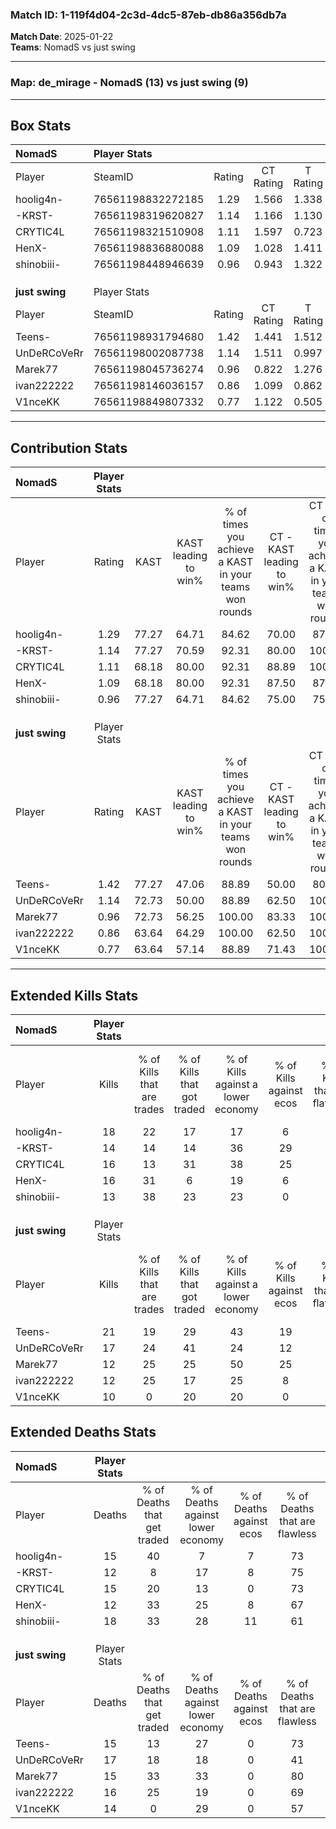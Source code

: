 ### Match ID: 1-119f4d04-2c3d-4dc5-87eb-db86a356db7a  
**Match Date**: 2025-01-22  
**Teams**: NomadS vs just swing  

---  

### **Map**: de_mirage - NomadS (13) vs just swing (9)  
---  

## Box Stats  

| **NomadS**     | Player Stats      |        |           |          |       |      |       |         |        |      |     |
| :- | :- | :-: | :-: | :-: | :-: | :-: | :-: | :-: | :-: | :-: | :-: |
| Player         | SteamID           | Rating | CT Rating | T Rating | KAST  | ADR  | Kills | Assists | Deaths | K/D  | HS% |
| hoolig4n-      | 76561198832272185 |  1.29  |   1.566   |  1.338   | 77.27 | 92.8 |  18   |    6    |   15   | 1.20 | 61  |
| -KRST-         | 76561198319620827 |  1.14  |   1.166   |  1.130   | 77.27 | 71.1 |  14   |    5    |   12   | 1.17 | 50  |
| CRYTIC4L       | 76561198321510908 |  1.11  |   1.597   |  0.723   | 68.18 | 84.4 |  16   |    4    |   15   | 1.07 | 43  |
| HenX-          | 76561198836880088 |  1.09  |   1.028   |  1.411   | 68.18 | 58.6 |  16   |    1    |   12   | 1.33 | 68  |
| shinobiii-     | 76561198448946639 |  0.96  |   0.943   |  1.322   | 77.27 | 67.0 |  13   |    9    |   18   | 0.72 | 46  |
|                |                   |        |           |          |       |      |       |         |        |      |     |
|                |                   |        |           |          |       |      |       |         |        |      |     |
|                |                   |        |           |          |       |      |       |         |        |      |     |
| **just swing** | Player Stats      |        |           |          |       |      |       |         |        |      |     |
| Player         | SteamID           | Rating | CT Rating | T Rating | KAST  | ADR  | Kills | Assists | Deaths | K/D  | HS% |
| Teens-         | 76561198931794680 |  1.42  |   1.441   |  1.512   | 77.27 | 98.3 |  21   |    3    |   15   | 1.40 | 52  |
| UnDeRCoVeRr    | 76561198002087738 |  1.14  |   1.511   |  0.997   | 72.73 | 82.2 |  17   |    7    |   17   | 1.00 | 41  |
| Marek77        | 76561198045736274 |  0.96  |   0.822   |  1.276   | 72.73 | 70.6 |  12   |    7    |   15   | 0.80 | 33  |
| ivan222222     | 76561198146036157 |  0.86  |   1.099   |  0.862   | 63.64 | 69.1 |  12   |    6    |   16   | 0.75 | 33  |
| V1nceKK        | 76561198849807332 |  0.77  |   1.122   |  0.505   | 63.64 | 56.1 |  10   |    2    |   14   | 0.71 | 50  |
---  

## Contribution Stats  

| **NomadS**     | Player Stats |       |                      |                                                        |                           |                                                             |                          |                                                            |
| :- | :-: | :-: | :-: | :-: | :-: | :-: | :-: | :-: |
| Player         |    Rating    | KAST  | KAST leading to win% | % of times you achieve a KAST in your teams won rounds | CT - KAST leading to win% | CT - % of times you achieve a KAST in your teams won rounds | T - KAST leading to win% | T - % of times you achieve a KAST in your teams won rounds |
| hoolig4n-      |     1.29     | 77.27 |        64.71         |                         84.62                          |           70.00           |                            87.50                            |          57.14           |                           80.00                            |
| -KRST-         |     1.14     | 77.27 |        70.59         |                         92.31                          |           80.00           |                           100.00                            |          57.14           |                           80.00                            |
| CRYTIC4L       |     1.11     | 68.18 |        80.00         |                         92.31                          |           88.89           |                           100.00                            |          66.67           |                           80.00                            |
| HenX-          |     1.09     | 68.18 |        80.00         |                         92.31                          |           87.50           |                            87.50                            |          71.43           |                           100.00                           |
| shinobiii-     |     0.96     | 77.27 |        64.71         |                         84.62                          |           75.00           |                            75.00                            |          55.56           |                           100.00                           |
|                |              |       |                      |                                                        |                           |                                                             |                          |                                                            |
|                |              |       |                      |                                                        |                           |                                                             |                          |                                                            |
|                |              |       |                      |                                                        |                           |                                                             |                          |                                                            |
| **just swing** | Player Stats |       |                      |                                                        |                           |                                                             |                          |                                                            |
| Player         |    Rating    | KAST  | KAST leading to win% | % of times you achieve a KAST in your teams won rounds | CT - KAST leading to win% | CT - % of times you achieve a KAST in your teams won rounds | T - KAST leading to win% | T - % of times you achieve a KAST in your teams won rounds |
| Teens-         |     1.42     | 77.27 |        47.06         |                         88.89                          |           50.00           |                            80.00                            |          44.44           |                           100.00                           |
| UnDeRCoVeRr    |     1.14     | 72.73 |        50.00         |                         88.89                          |           62.50           |                           100.00                            |          37.50           |                           75.00                            |
| Marek77        |     0.96     | 72.73 |        56.25         |                         100.00                         |           83.33           |                           100.00                            |          40.00           |                           100.00                           |
| ivan222222     |     0.86     | 63.64 |        64.29         |                         100.00                         |           62.50           |                           100.00                            |          66.67           |                           100.00                           |
| V1nceKK        |     0.77     | 63.64 |        57.14         |                         88.89                          |           71.43           |                           100.00                            |          42.86           |                           75.00                            |
---  

## Extended Kills Stats  

| **NomadS**     | Player Stats |                            |                            |                                    |                         |                              |                                 |                                       |                    |           |
| :- | :-: | :-: | :-: | :-: | :-: | :-: | :-: | :-: | :-: | :-: |
| Player         |    Kills     | % of Kills that are trades | % of Kills that got traded | % of Kills against a lower economy | % of Kills against ecos | % of Kills that are flawless | % of Kills that are close duels | % of Kills that are assisted by flash | Pistol Round Kills | AWP Kills |
| hoolig4n-      |      18      |             22             |             17             |                 17                 |            6            |              61              |                6                |                   6                   |         4          |     4     |
| -KRST-         |      14      |             14             |             14             |                 36                 |           29            |              43              |                7                |                   0                   |         0          |     0     |
| CRYTIC4L       |      16      |             13             |             31             |                 38                 |           25            |              63              |                6                |                   6                   |         0          |     0     |
| HenX-          |      16      |             31             |             6              |                 19                 |            6            |              81              |                0                |                   0                   |         0          |     5     |
| shinobiii-     |      13      |             38             |             23             |                 23                 |            0            |              62              |                0                |                   0                   |         0          |     1     |
|                |              |                            |                            |                                    |                         |                              |                                 |                                       |                    |           |
|                |              |                            |                            |                                    |                         |                              |                                 |                                       |                    |           |
|                |              |                            |                            |                                    |                         |                              |                                 |                                       |                    |           |
| **just swing** | Player Stats |                            |                            |                                    |                         |                              |                                 |                                       |                    |           |
| Player         |    Kills     | % of Kills that are trades | % of Kills that got traded | % of Kills against a lower economy | % of Kills against ecos | % of Kills that are flawless | % of Kills that are close duels | % of Kills that are assisted by flash | Pistol Round Kills | AWP Kills |
| Teens-         |      21      |             19             |             29             |                 43                 |           19            |              52              |                0                |                   0                   |         1          |     0     |
| UnDeRCoVeRr    |      17      |             24             |             41             |                 24                 |           12            |              76              |                0                |                   6                   |         0          |     2     |
| Marek77        |      12      |             25             |             25             |                 50                 |           25            |              75              |                0                |                   0                   |         0          |     0     |
| ivan222222     |      12      |             25             |             17             |                 25                 |            8            |              67              |                8                |                   8                   |         1          |     1     |
| V1nceKK        |      10      |             0              |             20             |                 20                 |            0            |              80              |               10                |                   0                   |         5          |     0     |
## Extended Deaths Stats  

| **NomadS**     | Player Stats |                             |                                   |                          |                               |                            |                           |               |
| :- | :-: | :-: | :-: | :-: | :-: | :-: | :-: | :-: |
| Player         |    Deaths    | % of Deaths that get traded | % of Deaths against lower economy | % of Deaths against ecos | % of Deaths that are flawless | % of Deaths that are close | % of Deaths while blinded | Deaths to AWP |
| hoolig4n-      |      15      |             40              |                 7                 |            7             |              73               |             0              |             7             |       1       |
| -KRST-         |      12      |              8              |                17                 |            8             |              75               |             0              |             0             |       0       |
| CRYTIC4L       |      15      |             20              |                13                 |            0             |              73               |             13             |             0             |       2       |
| HenX-          |      12      |             33              |                25                 |            8             |              67               |             0              |             0             |       2       |
| shinobiii-     |      18      |             33              |                28                 |            11            |              61               |             0              |             6             |       2       |
|                |              |                             |                                   |                          |                               |                            |                           |               |
|                |              |                             |                                   |                          |                               |                            |                           |               |
|                |              |                             |                                   |                          |                               |                            |                           |               |
| **just swing** | Player Stats |                             |                                   |                          |                               |                            |                           |               |
| Player         |    Deaths    | % of Deaths that get traded | % of Deaths against lower economy | % of Deaths against ecos | % of Deaths that are flawless | % of Deaths that are close | % of Deaths while blinded | Deaths to AWP |
| Teens-         |      15      |             13              |                27                 |            0             |              73               |             0              |             7             |       1       |
| UnDeRCoVeRr    |      17      |             18              |                18                 |            0             |              41               |             6              |             6             |       0       |
| Marek77        |      15      |             33              |                33                 |            0             |              80               |             13             |             0             |       0       |
| ivan222222     |      16      |             25              |                19                 |            0             |              69               |             0              |             0             |       2       |
| V1nceKK        |      14      |              0              |                29                 |            0             |              57               |             0              |             0             |       1       |
